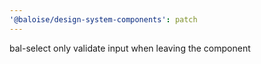 ```yaml
---
'@baloise/design-system-components': patch
---
```


bal-select only validate input when leaving the component
